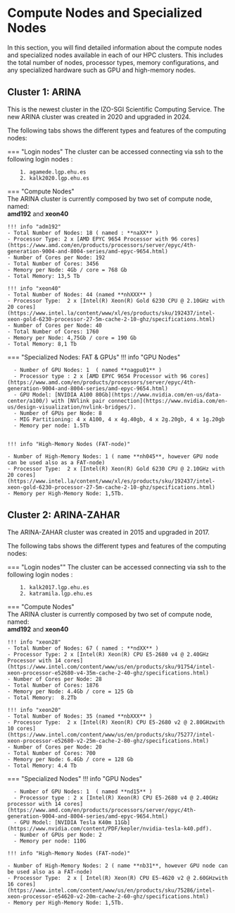 # Compute Nodes and Specialized Nodes

In this section, you will find detailed information about the compute nodes and specialized nodes available in each of our HPC clusters. This includes the total number of nodes, processor types, memory configurations, and any specialized hardware such as GPU and high-memory nodes.


## Cluster 1: **ARINA**
This is the newest cluster in the IZO-SGI Scientific Computing Service.
The new ARINA cluster was created in 2020 and upgraded in 2024.

The following tabs shows the different types and features of the computing nodes:

=== "Login nodes"
    The cluster can be accessed connecting via ssh to the following login nodes :

        1. agamede.lgp.ehu.es
        2. kalk2020.lgp.ehu.es

=== "Compute Nodes"  
    The ARINA cluster is currently composed by two set of compute node, named:    
     **amd192** and **xeon40**

    !!! info "adm192"
    - Total Number of Nodes: 18 ( named : **naXX** )
    - Processor Type: 2 x [AMD EPYC 9654 Processor with 96 cores](https://www.amd.com/en/products/processors/server/epyc/4th-generation-9004-and-8004-series/amd-epyc-9654.html)
    - Number of Cores per Node: 192 
    - Total Number of Cores: 3456
    - Memory per Node: 4Gb / core = 768 Gb
    - Total Memory: 13,5 Tb

    !!! info "xeon40"
    - Total Number of Nodes: 44 (named **nhXXX** )
    - Processor Type:  2 x [Intel(R) Xeon(R) Gold 6230 CPU @ 2.10GHz with 20 cores](https://www.intel.la/content/www/xl/es/products/sku/192437/intel-xeon-gold-6230-processor-27-5m-cache-2-10-ghz/specifications.html)
    - Number of Cores per Node: 40 
    - Total Number of Cores: 1760
    - Memory per Node: 4,75Gb / core = 190 Gb
    - Total Memory: 8,1 Tb

=== "Specialized Nodes: FAT & GPUs"
    !!! info "GPU Nodes"
      
      - Number of GPU Nodes: 1  ( named **nagpu01** )
      - Processor type : 2 x [AMD EPYC 9654 Processor with 96 cores](https://www.amd.com/en/products/processors/server/epyc/4th-generation-9004-and-8004-series/amd-epyc-9654.html)
      - GPU Model: [NVIDIA A100 80Gb](https://www.nvidia.com/en-us/data-center/a100/) with [NVlink pair connection](https://www.nvidia.com/en-us/design-visualization/nvlink-bridges/). 
      - Number of GPUs per Node: 8
      - MIG Partitioning: 4 x A100, 4 x 4g.40gb, 4 x 2g.20gb, 4 x 1g.20gb 
      - Memory per node: 1.5Tb 


    !!! info "High-Memory Nodes (FAT-node)" 

    - Number of High-Memory Nodes: 1 ( name **nh045**, however GPU node can be used also as a FAT-node)
    - Processor Type:  2 x [Intel(R) Xeon(R) Gold 6230 CPU @ 2.10GHz with 20 cores](https://www.intel.la/content/www/xl/es/products/sku/192437/intel-xeon-gold-6230-processor-27-5m-cache-2-10-ghz/specifications.html)
    - Memory per High-Memory Node: 1,5Tb.

## Cluster 2: **ARINA-ZAHAR**
The ARINA-ZAHAR cluster was created in 2015 and upgraded in 2017.

The following tabs shows the different types and features of the computing nodes:

=== "Login nodes"" 
    The cluster can be accessed connecting via ssh to the following login nodes : 

        1. kalk2017.lgp.ehu.es
        2. katramila.lgp.ehu.es

=== "Compute Nodes"  
    The ARINA cluster is currently composed by two set of compute node, named:    
     **amd192** and **xeon40**

    !!! info "xeon28"
    - Total Number of Nodes: 67 ( named : **ndXX** )
    - Processor Type: 2 x [Intel(R) Xeon(R) CPU E5-2680 v4 @ 2.40GHz Processor with 14 cores](https://www.intel.com/content/www/us/en/products/sku/91754/intel-xeon-processor-e52680-v4-35m-cache-2-40-ghz/specifications.html)
    - Number of Cores per Node: 28 
    - Total Number of Cores: 1876
    - Memory per Node: 4.4Gb / core = 125 Gb
    - Total Memory:  8.2Tb

    !!! info "xeon20"
    - Total Number of Nodes: 35 (named **nbXXX** )
    - Processor Type:  2 x [Intel(R) Xeon(R) CPU E5-2680 v2 @ 2.80GHzwith 10 cores](https://www.intel.com/content/www/us/en/products/sku/75277/intel-xeon-processor-e52680-v2-25m-cache-2-80-ghz/specifications.html)
    - Number of Cores per Node: 20 
    - Total Number of Cores: 700
    - Memory per Node: 6.4Gb / core = 128 Gb
    - Total Memory: 4.4 Tb

=== "Specialized Nodes" 
    !!! info "GPU Nodes"
      
      - Number of GPU Nodes: 1  ( named **nd15** )
      - Processor type : 2 x [Intel(R) Xeon(R) CPU E5-2680 v4 @ 2.40GHz processor with 14 cores](https://www.amd.com/en/products/processors/server/epyc/4th-generation-9004-and-8004-series/amd-epyc-9654.html)
      - GPU Model: [NVIDIA Tesla K40m 11Gb](https://www.nvidia.com/content/PDF/kepler/nvidia-tesla-k40.pdf). 
      - Number of GPUs per Node: 2 
      - Memory per node: 110G 

    !!! info "High-Memory Nodes (FAT-node)" 

    - Number of High-Memory Nodes: 2 ( name **nb31**, however GPU node can be used also as a FAT-node)
    - Processor Type:  2 x [ Intel(R) Xeon(R) CPU E5-4620 v2 @ 2.60GHzwith 16 cores](https://www.intel.com/content/www/us/en/products/sku/75286/intel-xeon-processor-e54620-v2-20m-cache-2-60-ghz/specifications.html)
    - Memory per High-Memory Node: 1,5Tb.
